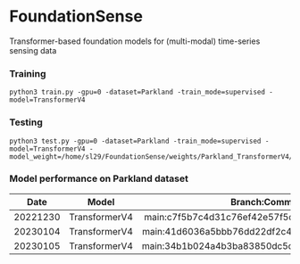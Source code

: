 # FoundationSense

Transformer-based foundation models for (multi-modal) time-series sensing data


### Training 
```
python3 train.py -gpu=0 -dataset=Parkland -train_mode=supervised -model=TransformerV4
```

### Testing 
```
python3 test.py -gpu=0 -dataset=Parkland -train_mode=supervised -model=TransformerV4 -model_weight=/home/sl29/FoundationSense/weights/Parkland_TransformerV4/exp10_supervised
```

### Model performance on Parkland dataset
|  Date       | Model | Branch:Commit   |  Accuracy  |
| :---:       |    :----:    |    :----:   |      :---: |
| 20221230    | TransformerV4 | main:c7f5b7c4d31c76ef42e57f5c62ed81d3d870435d           | 74.01%   |
| 20230104    | TransformerV4 | main:41d6036a5bbb76dd22df2c49687b854aa1955eec           | 78.23%   |
| 20230105    | TransformerV4 | main:34b1b024a4b3ba83850dc5c19016ac1a8ca01c7e           | 83.47%   |
